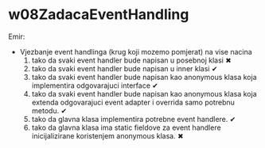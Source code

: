 w08ZadacaEventHandling
======================

Emir: 
  * Vjezbanje event handlinga (krug koji mozemo pomjerat) na vise nacina 	  
       1. tako da svaki event handler bude napisan u posebnoj klasi ✖ 
       2. tako da svaki event handler bude napisan u inner klasi ✔
       3. tako da svaki event handler bude napisan kao anonymous klasa koja implementira odgovarajuci interface ✔
       4. tako da svaki event handler bude napisan kao anonymous klasa koja extenda odgovarajuci event adapter i overrida samo 		 potrebnu metodu. ✔
       5. tako da glavna klasa implementira potrebne event handlere. ✔
       6. tako da glavna klasa ima static fieldove za event handlere inicijalizirane koristenjem anonymous klasa. ✖ 
